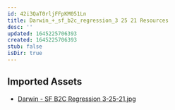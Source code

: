 ```yaml
---
id: 42i3QaT0rljFFpKM051Ln
title: Darwin_+_sf_b2c_regression_3 25 21 Resources
desc: ''
updated: 1645225706393
created: 1645225706393
stub: false
isDir: true
---
```

## Imported Assets
- [Darwin - SF B2C Regression 3-25-21.jpg](/assets/darwin---sf-b2c-regression-3-25-21-b96iJXOlfPfx.jpg)
